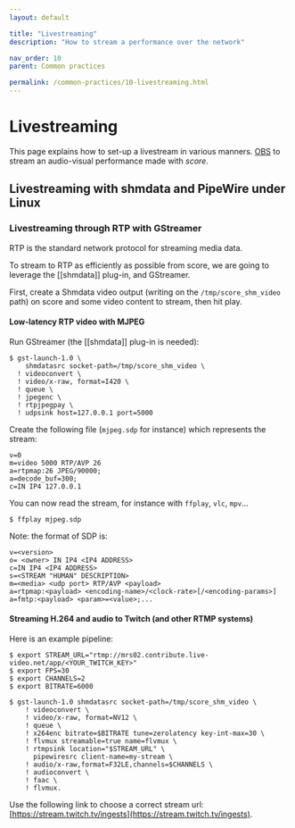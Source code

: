 ```yaml
---
layout: default

title: "Livestreaming"
description: "How to stream a performance over the network"

nav_order: 10
parent: Common practices

permalink: /common-practices/10-livestreaming.html
---
```


# Livestreaming

This page explains how to set-up a livestream in various manners. [OBS](https://obs.studio) to stream an audio-visual performance made with *score*.


## Livestreaming with shmdata and PipeWire under Linux

### Livestreaming through RTP with GStreamer

RTP is the standard network protocol for streaming media data.

To stream to RTP as efficiently as possible from score, we are going to leverage the [[shmdata]] plug-in, and GStreamer.

First, create a Shmdata video output (writing on the `/tmp/score_shm_video` path) on score and some video content to stream, then hit play.

#### Low-latency RTP video with MJPEG 

Run GStreamer (the [[shmdata]] plug-in is needed):

```
$ gst-launch-1.0 \
    shmdatasrc socket-path=/tmp/score_shm_video \
  ! videoconvert \
  ! video/x-raw, format=I420 \
  ! queue \
  ! jpegenc \
  ! rtpjpegpay \
  ! udpsink host=127.0.0.1 port=5000
```

Create the following file (`mjpeg.sdp` for instance) which represents the stream: 

```
v=0
m=video 5000 RTP/AVP 26
a=rtpmap:26 JPEG/90000;
a=decode_buf=300;
c=IN IP4 127.0.0.1
```

You can now read the stream, for instance with `ffplay`, `vlc`, `mpv`... 

```
$ ffplay mjpeg.sdp
```

Note: the format of SDP is:

```
v=<version>
o= <owner> IN IP4 <IP4 ADDRESS>
c=IN IP4 <IP4 ADDRESS>
s=<STREAM "HUMAN" DESCRIPTION>
m=<media> <udp port> RTP/AVP <payload>
a=rtpmap:<payload> <encoding-name>/<clock-rate>[/<encoding-params>]
a=fmtp:<payload> <param>=<value>;...
```

#### Streaming H.264 and audio to Twitch (and other RTMP systems)

Here is an example pipeline:
```
$ export STREAM_URL="rtmp://mrs02.contribute.live-video.net/app/<YOUR_TWITCH_KEY>"
$ export FPS=30
$ export CHANNELS=2
$ export BITRATE=6000

$ gst-launch-1.0 shmdatasrc socket-path=/tmp/score_shm_video \
    ! videoconvert \
    ! video/x-raw, format=NV12 \
    ! queue \
    ! x264enc bitrate=$BITRATE tune=zerolatency key-int-max=30 \
    ! flvmux streamable=true name=flvmux \
    ! rtmpsink location="$STREAM_URL" \
      pipewiresrc client-name=my-stream \
    ! audio/x-raw,format=F32LE,channels=$CHANNELS \
    ! audioconvert \
    ! faac \
    ! flvmux.
```

Use the following link to choose a correct stream url: [https://stream.twitch.tv/ingests](https://stream.twitch.tv/ingests).